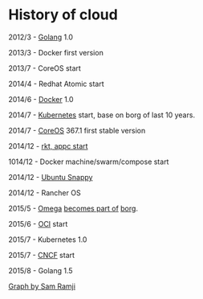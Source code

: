 # History of cloud

2012/3 - [Golang](https://golang.org/) 1.0

2013/3 - Docker first version

2013/7 - CoreOS start

2014/4 - Redhat Atomic start

2014/6 - [Docker](https://www.docker.com/) 1.0

2014/7 - [Kubernetes](http://kubernetes.io/) start, base on borg of last 10 years.

2014/7 - [CoreOS](https://coreos.com/) 367.1 first stable version

2014/12 - [rkt, appc start](https://coreos.com/blog/rocket/)

1014/12 - Docker machine/swarm/compose start

2014/12 - [Ubuntu Snappy](http://www.markshuttleworth.com/archives/1434)

2014/12 - Rancher OS

2015/5 - [Omega](http://eurosys2013.tudos.org/wp-content/uploads/2013/paper/Schwarzkopf.pdf) [becomes part of](http://www.theplatform.net/2015/05/05/google-omega-to-become-part-of-borg-collective/) [borg](https://static.googleusercontent.com/media/research.google.com/zh-TW//pubs/archive/43438.pdf).

2015/6 - [OCI](https://www.opencontainers.org/) start

2015/7 - Kubernetes 1.0

2015/7 - [CNCF](https://cncf.io/) start

2015/8 - Golang 1.5

[Graph by Sam Ramji](https://twitter.com/solomonstre/status/634159354103488512)

